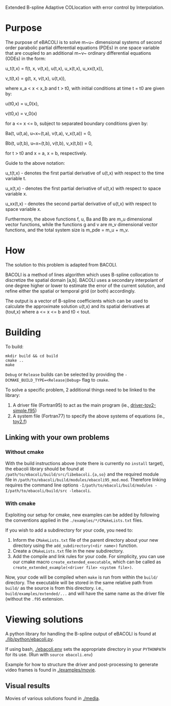 Extended B-spline Adaptive COLlocation with error control by Interpolation.

Purpose
=======

The purpose of eBACOLI is to solve m~u~ dimensional systems of second order parabolic partial differential equations (PDEs) in one space variable that are coupled to an additional m~v~ ordinary differential equations (ODEs) in the form:

u\_t(t,x) = f(t, x, v(t,x), u(t,x), u\_x(t,x), u\_xx(t,x)),

v\_t(t,x) = g(t, x, v(t,x), u(t,x)),

where x\_a &lt; x &lt; x\_b and t &gt; t0, with initial conditions at time t = t0 are given by:

u(t0,x) = u\_0(x),

v(t0,x) = v\_0(x)

for a &lt;= x &lt;= b, subject to separated boundary conditions given by:

Ba(t, u(t,a), u~x~(t,a), v(t,a), v\_x(t,a)) = 0,

Bb(t, u(t,b), u~x~(t,b), v(t,b), v\_x(t,b)) = 0,

for t &gt; t0 and x = a, x = b, respectively.

Guide to the above notation:

u\_t(t,x) - denotes the first partial derivative of u(t,x) with respect to the time variable t.

u\_x(t,x) - denotes the first partial derivative of u(t,x) with respect to space variable x.

u\_xx(t,x) - denotes the second partial derivative of u(t,x) with respect to space variable x.

Furthermore, the above functions f, u, Ba and Bb are m\_u dimensional vector functions, while the functions g and v are m\_v dimensional vector functions, and the total system size is m\_pde = m\_u + m\_v.

How
===

The solution to this problem is adapted from BACOLI.

BACOLI is a method of lines algorithm which uses B-spline collocation to discretize the spatial domain \[a,b\]. BACOLI uses a secondary interpolant of one degree higher or lower to estimate the error of the current solution, and refine either the spatial or temporal grid (or both) accordingly.

The output is a vector of B-spline coefficients which can be used to calculate the approximate solution u(t,x) and its spatial derivatives at (tout,x) where a &lt;= x &lt;= b and t0 &lt; tout.

Building
========

To build:
```
mkdir build && cd build
cmake ..
make
```

`Debug` or `Release` builds can be selected by providing the `-DCMAKE_BUILD_TYPE=<Release|Debug>` flag to `cmake`.

To solve a specific problem, 2 additional things need to be linked to the library:

1.  A driver file (Fortran95) to act as the main program (ie., [driver-toy2-simple.f95](./examples/extended/driver-toy2-simple.f95))
2.  A system file (Fortran77) to specify the above systems of equations (ie., [toy2.f](./examples/extended/toy2.f))

## Linking with your own problems

### Without cmake

With the build instructions above (note there is currently no `install` target), the ebacoli library should be found at `/path/to/ebacoli/build/src/libebacoli.{a,so}` and the required module file in `/path/to/ebacoli/build/modules/ebacoli95_mod.mod`. Therefore linking requires the command line options `-I/path/to/ebacoli/build/modules -I/path/to/ebacoli/build/src -lebacoli`.

### With cmake

Exploiting our setup for cmake, new examples can be added by following the conventions applied in the  `./examples/*/CMakeLists.txt` files.

If you wish to add a subdirectory for your code, you need to:
1. Inform the `CMakeLists.txt` file of the parent directory about your new directory using the `add_subdirectory(<dir name>)` function.
2. Create a `CMakeLists.txt` file in the new subdirectory.
3. Add the compile and link rules for your code. For simplicity, you can use our cmake macro `create_extended_executable`, which can be called as `create_extended_example(<driver file> <system file>)`.

Now, your code will be compiled when `make` is run from within the `build/` directory. The executable will be stored in the same relative path from `build/` as the source is from this directory. i.e., `build/examples/extended/...` and will have the same name as the driver file (without the `.f95` extension.


Viewing solutions
=================

A python library for handling the B-spline output of eBACOLI is found at [./lib/python/ebacoli.py](./lib/python/ebacoli.py).

If using bash, [./ebacoli.env](./ebacoli.env) sets the appropriate directory in your `PYTHONPATH` for its use. (Run with `source ebacoli.env`)

Example for how to structure the driver and post-processing to generate video frames is found in [./examples/movie](./examples/movie).

Visual results
--------------

Movies of various solutions found in [./media](./media).
